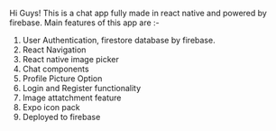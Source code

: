 Hi Guys!
This is a chat app fully made in react native and powered by firebase. Main features of this app are :-
1) User Authentication, firestore database by firebase.
2) React Navigation
3) React native image picker
4) Chat components
5) Profile Picture Option
6) Login and Register functionality
7) Image attatchment feature
8) Expo icon pack
9) Deployed to firebase

